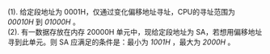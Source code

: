 (1). 给定段地址为 0001H，仅通过变化偏移地址寻址，CPU的寻址范围为 *00010H* 到 *01000H* 。<br/>
(2). 有一数据存放在内存 20000H 单元中，现给定段地址为 SA，若想用偏移地址寻到此单元。则 SA 应满足的条件是：最小为 *1001H* ，最大为 *2000H* 。


